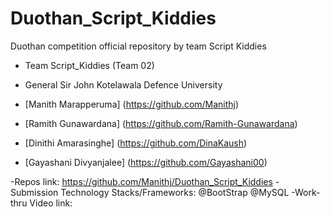 # Duothan_Script_Kiddies
Duothan competition official repository by team Script Kiddies


- Team Script_Kiddies (Team 02)
- General Sir John Kotelawala Defence University

- [Manith Marapperuma] (https://github.com/Manithj)
- [Ramith Gunawardana] (https://github.com/Ramith-Gunawardana)
- [Dinithi Amarasinghe] (https://github.com/DinaKaush)
- [Gayashani Divyanjalee] (https://github.com/Gayashani00)

-Repos link: https://github.com/Manithj/Duothan_Script_Kiddies
-Submission Technology Stacks/Frameworks: @BootStrap @MySQL
-Work-thru Video link: 
